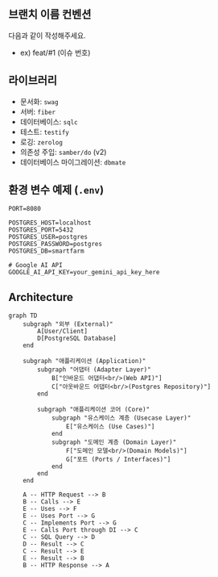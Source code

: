 ## 브랜치 이름 컨벤션
다음과 같이 작성해주세요.
- ex) feat/#1 (이슈 번호)

## 라이브러리
- 문서화: `swag`
- 서버: `fiber`
- 데이터베이스: `sqlc`
- 테스트: `testify`
- 로깅: `zerolog`
- 의존성 주입: `samber/do` (v2)
- 데이터베이스 마이그레이션: `dbmate`

## 환경 변수 예제 (`.env`)
```env
PORT=8080

POSTGRES_HOST=localhost
POSTGRES_PORT=5432
POSTGRES_USER=postgres
POSTGRES_PASSWORD=postgres
POSTGRES_DB=smartfarm

# Google AI API
GOOGLE_AI_API_KEY=your_gemini_api_key_here
```

## Architecture
```mermaid
graph TD
    subgraph "외부 (External)"
        A[User/Client]
        D[PostgreSQL Database]
    end

    subgraph "애플리케이션 (Application)"
        subgraph "어댑터 (Adapter Layer)"
            B["인바운드 어댑터<br/>(Web API)"]
            C["아웃바운드 어댑터<br/>(Postgres Repository)"]
        end

        subgraph "애플리케이션 코어 (Core)"
            subgraph "유스케이스 계층 (Usecase Layer)"
                E["유스케이스 (Use Cases)"]
            end
            subgraph "도메인 계층 (Domain Layer)"
                F["도메인 모델<br/>(Domain Models)"]
                G["포트 (Ports / Interfaces)"]
            end
        end
    end

    A -- HTTP Request --> B
    B -- Calls --> E
    E -- Uses --> F
    E -- Uses Port --> G
    C -- Implements Port --> G
    E -- Calls Port through DI --> C
    C -- SQL Query --> D
    D -- Result --> C
    C -- Result --> E
    E -- Result --> B
    B -- HTTP Response --> A
```
